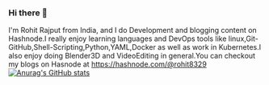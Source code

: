 ### Hi there 👋

I'm Rohit Rajput from India, and I do Development and blogging content on Hashnode.I really enjoy learning languages and DevOps tools like linux,Git-GitHub,Shell-Scripting,Python,YAML,Docker as well as work in Kubernetes.I also enjoy doing Blender3D and VideoEditing in general.You can checkout my blogs on Hasnode at https://hashnode.com/@rohit8329
[![Anurag's GitHub stats](https://github-readme-stats.vercel.app/api?username=Rohit312001)](https://github.com/anuraghazra/github-readme-stats)
